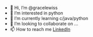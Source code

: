 - 👋 Hi, I’m @gracelewiss
- 👀 I’m interested in python
- 🌱 I’m currently learning c/java/python
- 💞️ I’m looking to collaborate on ...
- 📫 How to reach me [LinkedIn](https://www.linkedin.com/in/gracelewiss)

<!---
gracelewiss/gracelewiss is a ✨ special ✨ repository because its `README.md` (this file) appears on your GitHub profile.
You can click the Preview link to take a look at your changes.
--->

